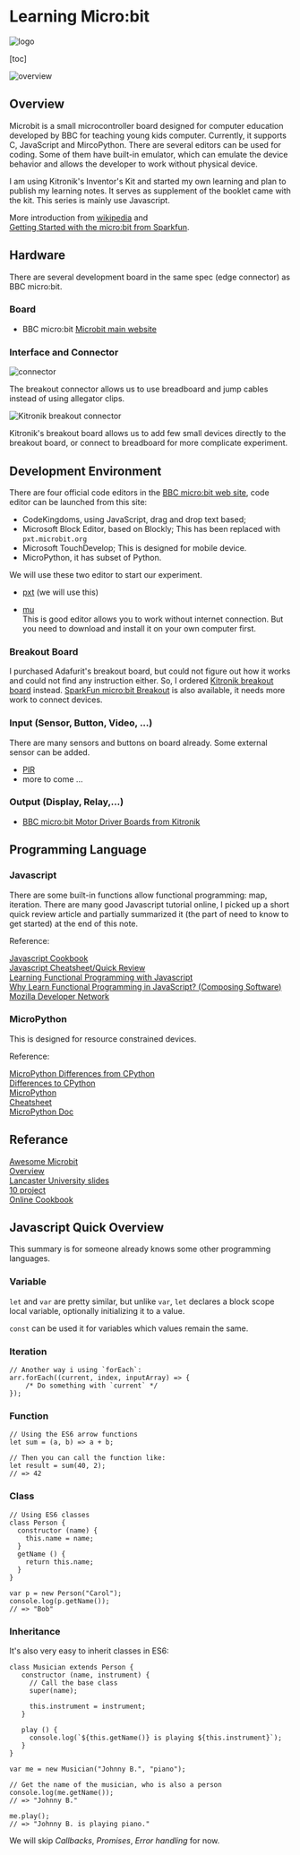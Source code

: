 # Learning Micro:bit

![logo](https://i2.wp.com/www.tech4goodawards.com/wp-content/uploads/2016/05/BBC-Microbit.png?fit=400%2C400&ssl=1)

[toc]

![overview](https://tinyurl.com/y9ts7kdl)

## Overview

Microbit is a small microcontroller board designed for computer education developed by BBC for teaching young kids computer. Currently, it supports C, JavaScript and MircoPython. There are several editors can be used for coding. Some of them have built-in emulator, which can emulate the device behavior and allows the developer to work without physical device.

I am using Kitronik's Inventor's Kit and started my own learning and plan to publish my learning notes. It serves as supplement of the booklet came with the kit. This series is mainly use Javascript. 

More introduction from [wikipedia](https://en.wikipedia.org/wiki/Micro_Bit) and   
[Getting Started with the micro:bit from Sparkfun](https://learn.sparkfun.com/tutorials/getting-started-with-the-microbit).

## Hardware 
There are several development board in the same spec (edge connector) as BBC micro:bit. 

### Board
* BBC micro:bit
[Microbit main website](http://microbit.org/)

### Interface and Connector
![connector](https://az742082.vo.msecnd.net/pub/xdossmmf)

The breakout connector allows us to use breadboard and jump cables instead of using allegator clips. 

![Kitronik breakout connector](https://www.kitronik.co.uk/wp/wp-content/uploads/2015/08/bbc_microbit_light_level_detector_01_800.jpg)

Kitronik's breakout board allows us to add few small devices directly to the breakout board, or connect to breadboard for more complicate experiment.

## Development Environment

There are four official code editors in the [BBC micro:bit web site](https://www.microbit.co.uk/create-code), code editor can be launched from this site:

* CodeKingdoms, using JavaScript, drag and drop text based;
* Microsoft Block Editor, based on Blockly; This has been replaced with `pxt.microbit.org`
* Microsoft TouchDevelop; This is designed for mobile device.
* MicroPython, it has subset of Python.

We will use these two editor to start our experiment.

* [pxt](https://pxt.microbit.org/) (we will use this)

* [mu](https://codewith.mu/)  
This is good editor allows you to work without internet connection. But you need to download and install it on your own computer first. 

### Breakout Board
I purchased Adafurit's breakout board, but could not figure out how it works and could not find any instruction either. So, I ordered [Kitronik breakout board](https://www.kitronik.co.uk/checkout/cart/configure/id/159109/) instead.  [SparkFun micro:bit Breakout](https://www.sparkfun.com/products/13988) is also available, it needs more work to connect devices.

### Input (Sensor, Button, Video, ...)  
There are many sensors and buttons on board already. Some external sensor can be added.

* [PIR](https://microbit-playground.co.uk/components/PIR-sensor) 
* more to come ... 

### Output (Display, Relay,...)

* [BBC micro:bit Motor Driver Boards from Kitronik](https://www.youtube.com/watch?v=fjqPx_2IxZg)  

## Programming Language

### Javascript
There are some built-in functions allow functional programming: map, iteration. There are many good Javascript tutorial online, I picked up a short quick review article and partially summarized it (the part of need to know to get started) at the end of this note.  

Reference:  

[Javascript Cookbook](https://codekingdoms.com/resources/BBC-microbit-Code-Kingdoms-Cookbook.pdf)   
[Javascript Cheatsheet/Quick Review](https://www.codementor.io/johnnyb/javascript-cheatsheet-fb54lz08k)    
[Learning Functional Programming with Javascript](https://www.codementor.io/johnnyb/javascript-cheatsheet-fb54lz08k)   
[Why Learn Functional Programming in JavaScript? (Composing Software)](https://medium.com/javascript-scene/why-learn-functional-programming-in-javascript-composing-software-ea13afc7a257)  
[Mozilla Developer Network](https://developer.mozilla.org/en-US/docs/Web/JavaScript)  

### MicroPython
This is designed for resource constrained devices.

Reference:  

[MicroPython Differences from CPython](http://docs.micropython.org/en/latest/wipy/genrst/index.html)  
[Differences to CPython](https://github.com/micropython/micropython/wiki/Differences)  
[MicroPython](https://learn.adafruit.com/micropython-basics-how-to-load-micropython-on-a-board/bbc-microbit)    
[Cheatsheet](https://microbit-playground.co.uk/cheat-sheet/)      
[MicroPython Doc](https://microbit-micropython.readthedocs.io/en/latest/)    

## Referance
[Awesome Microbit](https://github.com/carlosperate/awesome-microbit)  
[Overview](http://blog.gbaman.info/?p=711)   
[Lancaster University slides](https://www.microsoft.com/en-us/research/wp-content/uploads/2016/07/Ball_Tom_FS2016_Microbit.pdf)  
[10 project](https://www.element14.com/community/community/stem-academy/microbit/blog/2016/05/26/10-bbc-microbit-projects-in-ten-days)  
[Online Cookbook](https://www.microbit.co.uk/ck)  

## Javascript Quick Overview
This summary is for someone already knows some other programming languages.

### Variable

`let` and `var` are pretty similar, but unlike `var`, `let` declares a block scope local variable, optionally initializing it to a value.

`const` can be used it for variables which values remain the same.

### Iteration

```
// Another way i using `forEach`:
arr.forEach((current, index, inputArray) => {
    /* Do something with `current` */
});
```

### Function

```
// Using the ES6 arrow functions
let sum = (a, b) => a + b;

// Then you can call the function like:
let result = sum(40, 2);
// => 42
```

### Class

```
// Using ES6 classes
class Person {
  constructor (name) {
    this.name = name;
  }
  getName () {
    return this.name;
  }
}

var p = new Person("Carol");
console.log(p.getName());
// => "Bob"
```

### Inheritance
It's also very easy to inherit classes in ES6:

```
class Musician extends Person {
   constructor (name, instrument) {
     // Call the base class
     super(name);

     this.instrument = instrument;
   }

   play () {
     console.log(`${this.getName()} is playing ${this.instrument}`);
   }
}

var me = new Musician("Johnny B.", "piano");

// Get the name of the musician, who is also a person
console.log(me.getName());
// => "Johnny B."

me.play();
// => "Johnny B. is playing piano."
```

We will skip *Callbacks*, *Promises*, *Error handling* for now.

<!--se_discussion_list:{"414OktRSuC5z1onE6S9rKsqm":{"selectionStart":0,"type":"conflict","selectionEnd":0,"discussionIndex":"414OktRSuC5z1onE6S9rKsqm"},"7w2KimTOO7GzXeVLt7QSKrur":{"selectionStart":0,"type":"conflict","selectionEnd":0,"discussionIndex":"7w2KimTOO7GzXeVLt7QSKrur"},"JHtmWPQbgua5nF410GTDqG4f":{"selectionStart":0,"type":"conflict","selectionEnd":0,"discussionIndex":"JHtmWPQbgua5nF410GTDqG4f"}}-->